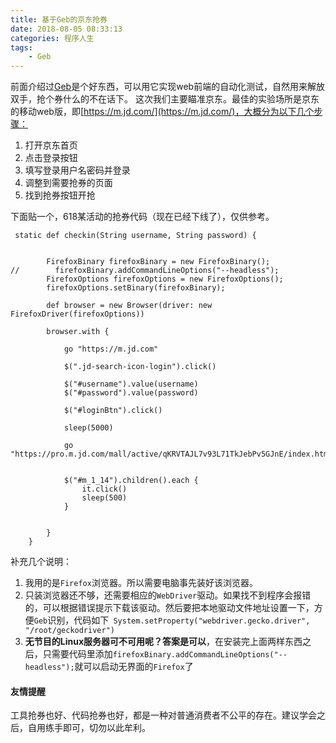 ```yaml
---
title: 基于Geb的京东抢券
date: 2018-08-05 08:33:13
categories: 程序人生
tags:
    - Geb
---
```

前面介绍过[Geb](http://gebish.org)是个好东西，可以用它实现web前端的自动化测试，自然用来解放双手，抢个券什么的不在话下。
这次我们主要瞄准京东。最佳的实验场所是京东的移动web版，即[https://m.jd.com/](https://m.jd.com/)，大概分为以下几个步骤：
1. 打开京东首页
2. 点击登录按钮
3. 填写登录用户名密码并登录
4. 调整到需要抢券的页面
5. 找到抢券按钮开抢

下面贴一个，618某活动的抢券代码（现在已经下线了），仅供参考。
```
 static def checkin(String username, String password) {


        FirefoxBinary firefoxBinary = new FirefoxBinary();
//        firefoxBinary.addCommandLineOptions("--headless");
        FirefoxOptions firefoxOptions = new FirefoxOptions();
        firefoxOptions.setBinary(firefoxBinary);

        def browser = new Browser(driver: new FirefoxDriver(firefoxOptions))

        browser.with {

            go "https://m.jd.com"

            $(".jd-search-icon-login").click()

            $("#username").value(username)
            $("#password").value(password)

            $("#loginBtn").click()

            sleep(5000)

            go "https://pro.m.jd.com/mall/active/qKRVTAJL7v93L71TkJebPv5GJnE/index.html"


            $("#m_1_14").children().each {
                it.click()
                sleep(500)
            }


        }
    }
```
补充几个说明：
1. 我用的是`Firefox`浏览器。所以需要电脑事先装好该浏览器。
2. 只装浏览器还不够，还需要相应的`WebDriver`驱动。如果找不到程序会报错的，可以根据错误提示下载该驱动。然后要把本地驱动文件地址设置一下，方便`Geb`识别，代码如下` System.setProperty("webdriver.gecko.driver", "/root/geckodriver")`
3. **无节目的Linux服务器可不可用呢？答案是可以**，在安装完上面两样东西之后，只需要代码里添加`firefoxBinary.addCommandLineOptions("--headless");`就可以启动无界面的`Firefox`了

#### 友情提醒
工具抢券也好、代码抢券也好，都是一种对普通消费者不公平的存在。建议学会之后，自用练手即可，切勿以此牟利。